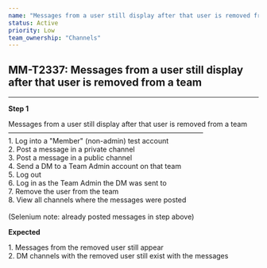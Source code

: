 ```yaml
---
name: "Messages from a user still display after that user is removed from a team"
status: Active
priority: Low
team_ownership: "Channels"
---
```


## MM-T2337: Messages from a user still display after that user is removed from a team

---

**Step 1**

Messages from a user still display after that user is removed from a team\
————————————————————————————\
1\. Log into a "Member" (non-admin) test account\
2\. Post a message in a private channel\
3\. Post a message in a public channel\
4\. Send a DM to a Team Admin account on that team\
5\. Log out\
6\. Log in as the Team Admin the DM was sent to\
7\. Remove the user from the team\
8\. View all channels where the messages were posted\
\
(Selenium note: already posted messages in step above)

**Expected**

1\. Messages from the removed user still appear\
2\. DM channels with the removed user still exist with the messages
